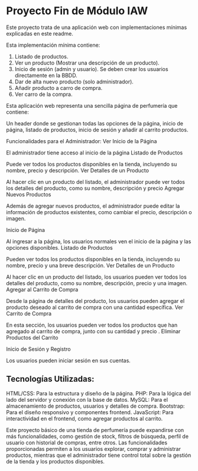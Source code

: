# Proyecto Fin de Módulo IAW
Este proyecto trata de una aplicación web con implementaciones mínimas explicadas en este readme.

Esta implementación mínima contiene:
1. Listado de productos.
2. Ver un producto (Mostrar una descripción de un producto).
3. Inicio de sesión (admin y usuario). Se deben crear los usuarios directamente en la BBDD.
4. Dar de alta nuevo producto (solo administrador).
5. Añadir producto a carro de compra.
6. Ver carro de la compra.

Esta aplicación web representa una sencilla página de perfumería que contiene:

Un header donde se gestionan todas las opciones de la página, inicio de página, listado de productos, inicio de sesión y añadir al carrito productos.

Funcionalidades para el Administrador:
Ver Inicio de la Página

El administrador tiene acceso al inicio de la página
Listado de Productos

Puede ver todos los productos disponibles en la tienda, incluyendo su nombre, precio y descripción.
Ver Detalles de un Producto

Al hacer clic en un producto del listado, el administrador puede ver todos los detalles del producto, como su nombre, descripción y precio 
Agregar Nuevos Productos

Además de agregar nuevos productos, el administrador puede editar la información de productos existentes, como cambiar el precio, descripción o imagen.

Inicio de Página

Al ingresar a la página, los usuarios normales ven el inicio de la página y las opciones disponibles.
Listado de Productos

Pueden ver todos los productos disponibles en la tienda, incluyendo su nombre, precio y una breve descripción.
Ver Detalles de un Producto

Al hacer clic en un producto del listado, los usuarios pueden ver todos los detalles del producto, como su nombre, descripción, precio y una imagen.
Agregar al Carrito de Compra

Desde la página de detalles del producto, los usuarios pueden agregar el producto deseado al carrito de compra con una cantidad específica.
Ver Carrito de Compra

En esta sección, los usuarios pueden ver todos los productos que han agregado al carrito de compra, junto con su cantidad y precio .
Eliminar Productos del Carrito

Inicio de Sesión y Registro

Los usuarios pueden iniciar sesión en sus cuentas.


## Tecnologías Utilizadas:
HTML/CSS: Para la estructura y diseño de la página.
PHP: Para la lógica del lado del servidor y conexión con la base de datos.
MySQL: Para el almacenamiento de productos, usuarios y detalles de compra.
Bootstrap: Para el diseño responsivo y componentes frontend.
JavaScript: Para interactividad en el frontend, como agregar productos al carrito.

Este proyecto básico de una tienda de perfumería puede expandirse con más funcionalidades, como gestión de stock, filtros de búsqueda, perfil de usuario con historial de compras, entre otros. Las funcionalidades proporcionadas permiten a los usuarios explorar, comprar y administrar productos, mientras que el administrador tiene control total sobre la gestión de la tienda y los productos disponibles.

